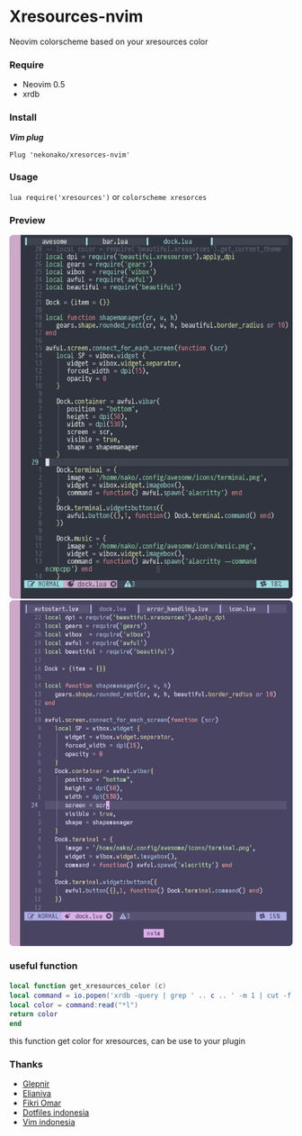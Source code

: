 # Xresources-nvim
Neovim colorscheme based on your xresources color

### Require
- Neovim 0.5
- xrdb

### Install
***Vim plug***
```
Plug 'nekonako/xresorces-nvim'
```

### Usage
`lua require('xresources')`
or
`colorscheme xresorces`

### Preview
!['xresources color by Fikri Omar'](./shot-2.png)
!['xresources color by me'](./shot-1.png)

### useful function
   ```lua
local function get_xresources_color (c)
   local command = io.popen('xrdb -query | grep ' .. c .. ' -m 1 | cut -f 2')
   local color = command:read("*l")
   return color
end
   ```

this function get color for xresources, can be use to your plugin

### Thanks
- [Glepnir](https://github.com/glepnir)
- [Elianiva](https://github.com/elianiva)
- [Fikri Omar](https://github.com/fikriomar16)
- [Dotfiles indonesia](https://t.me/dotfiles_id)
- [Vim indonesia](https://t.me/VimID)


